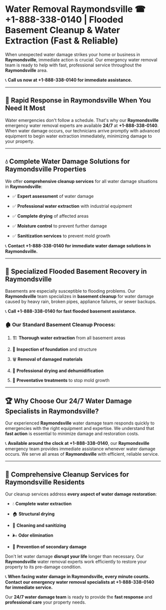 # Water Removal Raymondsville ☎ +1-888-338-0140 | Flooded Basement Cleanup & Water Extraction (Fast & Reliable)

When unexpected water damage strikes your home or business in **Raymondsville**, immediate action is crucial. Our emergency water removal team is ready to help with fast, professional service throughout the **Raymondsville** area. 

📞 **Call us now at +1-888-338-0140 for immediate assistance.**
---
## 🚀 Rapid Response in Raymondsville When You Need It Most
Water emergencies don't follow a schedule. That's why our **Raymondsville** emergency water removal experts are available **24/7** at **+1-888-338-0140**. When water damage occurs, our technicians arrive promptly with advanced equipment to begin water extraction immediately, minimizing damage to your property.
---
## 💧 Complete Water Damage Solutions for Raymondsville Properties
We offer **comprehensive cleanup services** for all water damage situations in **Raymondsville**:
- ✅ **Expert assessment** of water damage  
- ✅ **Professional water extraction** with industrial equipment  
- ✅ **Complete drying** of affected areas  
- ✅ **Moisture control** to prevent further damage  
- ✅ **Sanitization services** to prevent mold growth  
📞 **Contact +1-888-338-0140 for immediate water damage solutions in Raymondsville.**
---
## 🌊 Specialized Flooded Basement Recovery in Raymondsville
Basements are especially susceptible to flooding problems. Our **Raymondsville** team specializes in **basement cleanup** for water damage caused by heavy rain, broken pipes, appliance failures, or sewer backups. 
📞 **Call +1-888-338-0140 for fast flooded basement assistance.**
### 🏚️ Our Standard Basement Cleanup Process:
1. 🏗️ **Thorough water extraction** from all basement areas  
2. 🔎 **Inspection of foundation** and structure  
3. 🗑️ **Removal of damaged materials**  
4. 💨 **Professional drying and dehumidification**  
5. 🚫 **Preventative treatments** to stop mold growth  
---
## 🏆 Why Choose Our 24/7 Water Damage Specialists in Raymondsville?
Our experienced **Raymondsville** water damage team responds quickly to emergencies with the right equipment and expertise. We understand that **fast action** is essential to minimize damage and restoration costs.
📞 **Available around the clock at +1-888-338-0140**, our **Raymondsville** emergency team provides immediate assistance whenever water damage occurs. We serve all areas of **Raymondsville** with efficient, reliable service.
---
## 🧹 Comprehensive Cleanup Services for Raymondsville Residents
Our cleanup services address **every aspect of water damage restoration**:
- 💧 **Complete water extraction**  
- 🏠 **Structural drying**  
- 🧼 **Cleaning and sanitizing**  
- 🌬️ **Odor elimination**  
- 🚫 **Prevention of secondary damage**  
Don't let water damage **disrupt your life** longer than necessary. Our **Raymondsville** water removal experts work efficiently to restore your property to its pre-damage condition.
📞 **When facing water damage in Raymondsville, every minute counts. Contact our emergency water removal specialists at +1-888-338-0140 for immediate service.**
Our **24/7 water damage team** is ready to provide the **fast response** and **professional care** your property needs.
